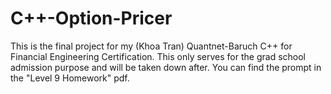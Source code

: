# C++-Option-Pricer
This is the final project for my (Khoa Tran) Quantnet-Baruch C++ for Financial Engineering Certification. This only serves for the grad school admission purpose and will be taken down after. You can find the prompt in the "Level 9 Homework" pdf.
